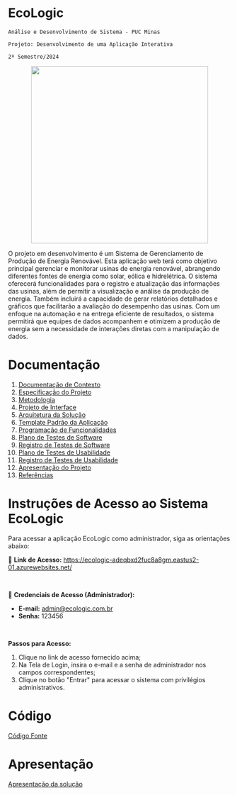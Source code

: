 # EcoLogic

`Análise e Desenvolvimento de Sistema - PUC Minas`

`Projeto: Desenvolvimento de uma Aplicação Interativa`

`2º Semestre/2024`



<p align="center">
  <img src= "https://github.com/user-attachments/assets/421f29b0-8a8a-4948-8b61-d087fa89c79a" width="400">
</p>


O projeto em desenvolvimento é um Sistema de Gerenciamento de Produção de Energia Renovável. Esta aplicação web terá como objetivo principal gerenciar e monitorar usinas de energia renovável, abrangendo diferentes fontes de energia como solar, eólica e hidrelétrica. O sistema oferecerá funcionalidades para o registro e atualização das informações das usinas, além de permitir a visualização e análise da produção de energia. Também incluirá a capacidade de gerar relatórios detalhados e gráficos que facilitarão a avaliação do desempenho das usinas. Com um enfoque na automação e na entrega eficiente de resultados, o sistema permitirá que equipes de dados acompanhem e otimizem a produção de energia sem a necessidade de interações diretas com a manipulação de dados.


# Documentação

<ol>
<li><a href="docs/01-Documentação de Contexto.md"> Documentação de Contexto</a></li>
<li><a href="docs/02-Especificação do Projeto.md"> Especificação do Projeto</a></li>
<li><a href="docs/03-Metodologia.md"> Metodologia</a></li>
<li><a href="docs/04-Projeto de Interface.md"> Projeto de Interface</a></li>
<li><a href="docs/05-Arquitetura da Solução.md"> Arquitetura da Solução</a></li>
<li><a href="docs/06-Template Padrão da Aplicação.md"> Template Padrão da Aplicação</a></li>
<li><a href="docs/07-Programação de Funcionalidades.md"> Programação de Funcionalidades</a></li>
<li><a href="docs/08-Plano de Testes de Software.md"> Plano de Testes de Software</a></li>
<li><a href="docs/09-Registro de Testes de Software.md"> Registro de Testes de Software</a></li>
<li><a href="docs/10-Plano de Testes de Usabilidade.md"> Plano de Testes de Usabilidade</a></li>
<li><a href="docs/11-Registro de Testes de Usabilidade.md"> Registro de Testes de Usabilidade</a></li>
<li><a href="docs/12-Apresentação do Projeto.md"> Apresentação do Projeto</a></li>
<li><a href="docs/13-Referências.md"> Referências</a></li>
</ol>

# Instruções de Acesso ao Sistema EcoLogic

Para acessar a aplicação EcoLogic como administrador, siga as orientações abaixo:

🔗 **Link de Acesso:** https://ecologic-adeqbxd2fuc8a8gm.eastus2-01.azurewebsites.net/

<br>

🔐 **Credenciais de Acesso (Administrador):**

- **E-mail:** admin@ecologic.com.br
- **Senha:** 123456

<br>

**Passos para Acesso:**
1. Clique no link de acesso fornecido acima;
2. Na Tela de Login, insira o e-mail e a senha de administrador nos campos correspondentes;
3. Clique no botão "Entrar" para acessar o sistema com privilégios administrativos.

# Código

<a href="src/README.md"> Código Fonte</a>

# Apresentação

<a href="presentation/README.md"> Apresentação da solução</a>
